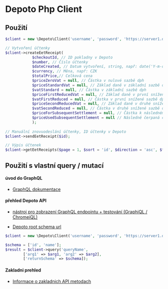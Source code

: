 # Depoto Php Client

## Použití
```php
$client = new \Depoto\Client('username', 'password', 'https://server1.depoto.cz');

// Vytvoření účtenky
$client->createEetReceipt(
            $checkoutId, // ID pokladny v Depoto
            $number, // Číslo účtenky
            $dateCreated, // Datum vytvoření, string, např: date('Y-m-d h:is')
            $currency, // Měna, např: CZK
            $totalPrice,// Celková cena
            $priceZeroVat = null, // Částka v nulové sazbě dph
            $priceStandardVat = null, // Základ daně v základní sazbě dph
            $vatStandard = null, // Částka v základní sazbě dph
            $priceFirstReducedVat = null, // Základ daně v první snížené sazbě dph
            $vatFirstReduced = null, // Částka v první snížené sazbě dph
            $priceSecondReducedVat = null, // Základ daně v druhé snížené sazbě dph
            $vatSecondReduced = null, // Částka v druhé snížené sazbě dph
            $priceForSubsequentSettlement = null, // Částka k následnému čerpání
            $priceUsedSubsequentSettlement = null // Následně čerpaná částka
            );
            
// Manuální znovuodeslání účtenky, ID účtenky v Depoto            
$client->sendEetReceipt($id); 

// Výpis účtenek
$client->getEetReceipts($page = 1, $sort = 'id', $direction = 'asc', $filters = []);
```

## Použití s vlastní query / mutací

#### úvod do GraphQL

* [GraphQL dokumentace](http://graphql.org/learn/)

#### přehled Depoto API

* [nástroj pro zobrazení GraphQL endpointu + testování (GraphiQL / ChromeiQL)](https://chrome.google.com/webstore/detail/chromeiql/fkkiamalmpiidkljmicmjfbieiclmeij)

* [Depoto root schema url](https://server1.depoto.cz/graphql)


```php
$client = new \Depoto\Client('username', 'password', 'https://server1.depoto.cz');

$schema = ['id', 'name'];
$result = $client->query('queryName', 
        ['arg1' => $arg1, 'arg2' => $arg2],
        ['returnSchema' => $schema]);
```

#### Zakladni prehled

* [Informace o zakladnich API metodach](./API_BASICS.md)
